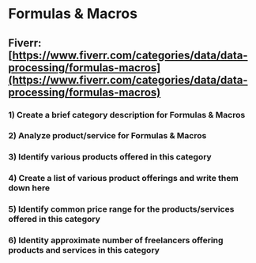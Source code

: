 # Formulas & Macros
## Fiverr: [https://www.fiverr.com/categories/data/data-processing/formulas-macros](https://www.fiverr.com/categories/data/data-processing/formulas-macros)
### 1) Create a brief category description for Formulas & Macros
### 2) Analyze product/service for Formulas & Macros
### 3) Identify various products offered in this category
### 4) Create a list of various product offerings and write them down here
### 5) Identify common price range for the products/services offered in this category
### 6) Identity approximate number of freelancers offering products and services in this category
